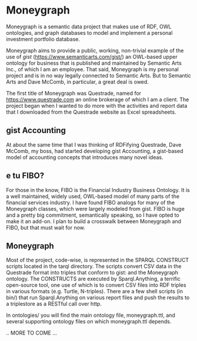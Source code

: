 # Moneygraph


Moneygraph is a semantic data project that makes use of RDF, OWL ontologies, and graph databases to model and implement a personal investment portfolio database.

Moneygraph aims to provide a public, working, non-trivial example of the use of *gist* (https://www.semanticarts.com/gist/) an OWL-based upper ontology for business that is published and maintained by Semantic Arts Inc., of which I am an employee. That said, Moneygraph is my personal project and is in no way legally connected to Semantic Arts. But to Semantic Arts and Dave McComb, in particular, a great deal is owed.

The first title of Moneygraph was Questrade, named for https://www.questrade.com an online brokerage of which I am a client. The project began when I wanted to do more with the activities and report data that I downloaded from the Questrade website as Excel spreadsheets.


## gist Accounting
At about the same time that I was thinking of RDFifying Questrade, Dave McComb, my boss, had started developing gist Accounting, a gist-based model of accounting concepts that introduces many novel ideas.

## e tu FIBO?
For those in the know, FIBO is the Financial Industry Business Ontology. It is a well maintained, widely used, OWL-based model of many parts of the financial services industry. I have found FIBO analogs for many of the Moneygraph classes, which were largely modeled from gist.
FIBO is huge and a pretty big commitment, semantically speaking, so I have opted to make it an add-on. I plan to build a crosswalk between Moneygraph and FIBO, but that must wait for now.

## Moneygraph
Most of the project, code-wise, is represented in the SPARQL CONSTRUCT scripts located in the tarql directory. The scripts convert CSV data in the Questrade format into triples that conform to gist: and the Moneygraph ontology. The CONSTRUCTS are executed by Sparql.Anything, a terrific open-source tool, one use of which is to convert CSV files into RDF triples in various formats (e.g. Turtle, N-triples). There are a few shell scripts (in bin/) that run Sparql.Anything on various report files and push the results to a triplestore as a RESTful call over http.

In ontologies/ you will find the main ontology file, moneygraph.ttl, and several supporting ontology files on which moneygraph.ttl depends.

.. MORE TO COME ...


